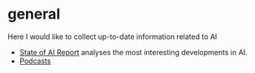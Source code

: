 # general
Here I would like to collect up-to-date information related to AI

- [State of AI Report](https://www.stateof.ai/) analyses the most interesting developments in AI.
- [Podcasts](https://github.com/DataTalksClub/awesome-data-podcasts)